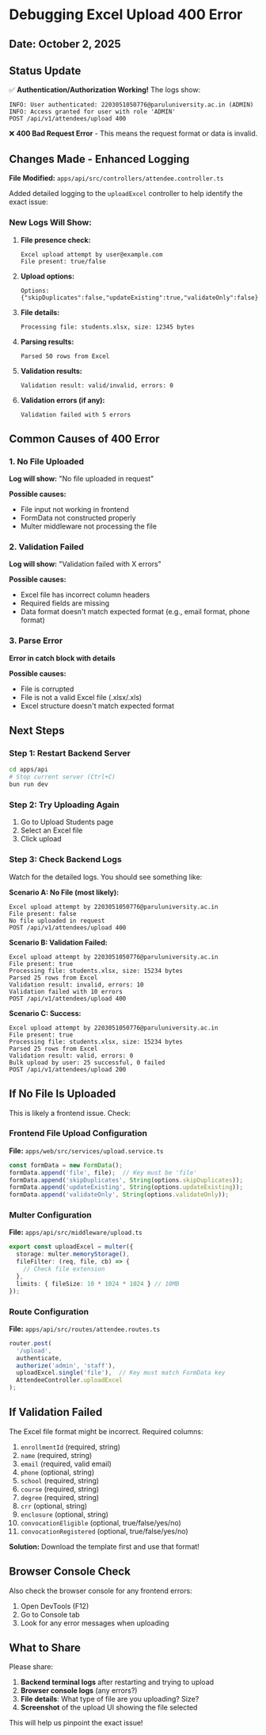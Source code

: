# Debugging Excel Upload 400 Error

## Date: October 2, 2025

## Status Update
✅ **Authentication/Authorization Working!** The logs show:
```
INFO: User authenticated: 2203051050776@paruluniversity.ac.in (ADMIN)
INFO: Access granted for user with role 'ADMIN'
POST /api/v1/attendees/upload 400
```

❌ **400 Bad Request Error** - This means the request format or data is invalid.

## Changes Made - Enhanced Logging

**File Modified:** `apps/api/src/controllers/attendee.controller.ts`

Added detailed logging to the `uploadExcel` controller to help identify the exact issue:

### New Logs Will Show:
1. **File presence check:**
   ```
   Excel upload attempt by user@example.com
   File present: true/false
   ```

2. **Upload options:**
   ```
   Options: {"skipDuplicates":false,"updateExisting":true,"validateOnly":false}
   ```

3. **File details:**
   ```
   Processing file: students.xlsx, size: 12345 bytes
   ```

4. **Parsing results:**
   ```
   Parsed 50 rows from Excel
   ```

5. **Validation results:**
   ```
   Validation result: valid/invalid, errors: 0
   ```

6. **Validation errors (if any):**
   ```
   Validation failed with 5 errors
   ```

## Common Causes of 400 Error

### 1. No File Uploaded
**Log will show:** "No file uploaded in request"

**Possible causes:**
- File input not working in frontend
- FormData not constructed properly
- Multer middleware not processing the file

### 2. Validation Failed
**Log will show:** "Validation failed with X errors"

**Possible causes:**
- Excel file has incorrect column headers
- Required fields are missing
- Data format doesn't match expected format (e.g., email format, phone format)

### 3. Parse Error
**Error in catch block with details**

**Possible causes:**
- File is corrupted
- File is not a valid Excel file (.xlsx/.xls)
- Excel structure doesn't match expected format

## Next Steps

### Step 1: Restart Backend Server
```bash
cd apps/api
# Stop current server (Ctrl+C)
bun run dev
```

### Step 2: Try Uploading Again
1. Go to Upload Students page
2. Select an Excel file
3. Click upload

### Step 3: Check Backend Logs
Watch for the detailed logs. You should see something like:

**Scenario A: No File (most likely):**
```
Excel upload attempt by 2203051050776@paruluniversity.ac.in
File present: false
No file uploaded in request
POST /api/v1/attendees/upload 400
```

**Scenario B: Validation Failed:**
```
Excel upload attempt by 2203051050776@paruluniversity.ac.in
File present: true
Processing file: students.xlsx, size: 15234 bytes
Parsed 25 rows from Excel
Validation result: invalid, errors: 10
Validation failed with 10 errors
POST /api/v1/attendees/upload 400
```

**Scenario C: Success:**
```
Excel upload attempt by 2203051050776@paruluniversity.ac.in
File present: true
Processing file: students.xlsx, size: 15234 bytes
Parsed 25 rows from Excel
Validation result: valid, errors: 0
Bulk upload by user: 25 successful, 0 failed
POST /api/v1/attendees/upload 200
```

## If No File Is Uploaded

This is likely a frontend issue. Check:

### Frontend File Upload Configuration

**File:** `apps/web/src/services/upload.service.ts`
```typescript
const formData = new FormData();
formData.append('file', file);  // Key must be 'file'
formData.append('skipDuplicates', String(options.skipDuplicates));
formData.append('updateExisting', String(options.updateExisting));
formData.append('validateOnly', String(options.validateOnly));
```

### Multer Configuration

**File:** `apps/api/src/middleware/upload.ts`
```typescript
export const uploadExcel = multer({
  storage: multer.memoryStorage(),
  fileFilter: (req, file, cb) => {
    // Check file extension
  },
  limits: { fileSize: 10 * 1024 * 1024 } // 10MB
});
```

### Route Configuration

**File:** `apps/api/src/routes/attendee.routes.ts`
```typescript
router.post(
  '/upload',
  authenticate,
  authorize('admin', 'staff'),
  uploadExcel.single('file'),  // Key must match FormData key
  AttendeeController.uploadExcel
);
```

## If Validation Failed

The Excel file format might be incorrect. Required columns:
1. `enrollmentId` (required, string)
2. `name` (required, string)
3. `email` (required, valid email)
4. `phone` (optional, string)
5. `school` (required, string)
6. `course` (required, string)
7. `degree` (required, string)
8. `crr` (optional, string)
9. `enclosure` (optional, string)
10. `convocationEligible` (optional, true/false/yes/no)
11. `convocationRegistered` (optional, true/false/yes/no)

**Solution:** Download the template first and use that format!

## Browser Console Check

Also check the browser console for any frontend errors:
1. Open DevTools (F12)
2. Go to Console tab
3. Look for any error messages when uploading

## What to Share

Please share:
1. **Backend terminal logs** after restarting and trying to upload
2. **Browser console logs** (any errors?)
3. **File details**: What type of file are you uploading? Size?
4. **Screenshot** of the upload UI showing the file selected

This will help us pinpoint the exact issue!
